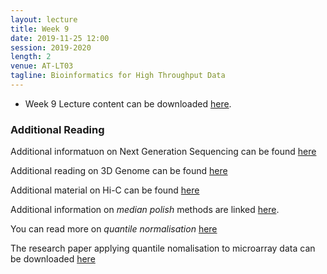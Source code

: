 ```yaml
---
layout: lecture
title: Week 9
date: 2019-11-25 12:00
session: 2019-2020
length: 2
venue: AT-LT03
tagline: Bioinformatics for High Throughput Data
---
```


* Week 9 Lecture content can be downloaded [here](http://opendsi.cc/bioinformatics/assets/Lecture_Wk9.pdf).

### Additional Reading

Additional informatuon on Next Generation Sequencing can be found [here](http://opendsi.cc/bioinformatics/assets/edpract-2013-304340.pdf)

Additional reading on 3D Genome can be found [here](http://opendsi.cc/bioinformatics/assets/nrg.2016.112.pdf)

Additional material on Hi-C can be found [here](http://opendsi.cc/bioinformatics/assets/nsmb.3404.pdf)

Additional information on *median polish* methods are linked [here](http://opendsi.cc/bioinformatics/assets/medpol.pdf).

You can read more on *quantile normalisation* [here](https://en.wikipedia.org/wiki/Quantile_normalization)


The research paper applying quantile nomalisation to microarray data can be downloaded [here](http://opendsi.cc/bioinformatics/assets/Bioinformatics-2003-Bolstad-185-93.pdf) 



